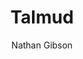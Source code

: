 ---
layout: post
title: "10. Talmud"
author: "Nathan Gibson"
tags: [10]
image: portal.jpg
level: overview
zotero-tag: 10-Talmud
pad-slug: 10
zotero-readings: [fonrobertIntroductionTalmudRabbinic2007]
objective: "Explain how the Talmud is a portal to rabbinic communities."
---